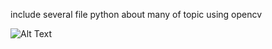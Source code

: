 include several file python about many of topic using opencv

![Alt Text](https://media.giphy.com/media/vFKqnCdLPNOKc/giphy.gif)

